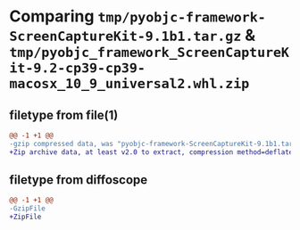 # Comparing `tmp/pyobjc-framework-ScreenCaptureKit-9.1b1.tar.gz` & `tmp/pyobjc_framework_ScreenCaptureKit-9.2-cp39-cp39-macosx_10_9_universal2.whl.zip`

## filetype from file(1)

```diff
@@ -1 +1 @@
-gzip compressed data, was "pyobjc-framework-ScreenCaptureKit-9.1b1.tar", last modified: Sun Mar 26 11:38:05 2023, max compression
+Zip archive data, at least v2.0 to extract, compression method=deflate
```

## filetype from diffoscope

```diff
@@ -1 +1 @@
-GzipFile
+ZipFile
```

